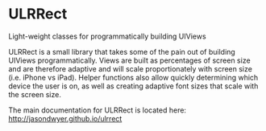 # ULRRect
Light-weight classes for programmatically building UIViews

ULRRect is a small library that takes some of the pain out of building UIViews programmatically. Views are built as percentages of screen size and are therefore adaptive and will scale proportionately with screen size (i.e. iPhone vs iPad). Helper functions also allow quickly determining which device the user is on, as well as creating adaptive font sizes that scale with the screen size.

The main documentation for ULRRect is located here: http://jasondwyer.github.io/ulrrect
